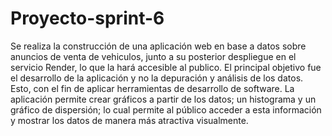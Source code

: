 # Proyecto-sprint-6
Se realiza la construcción de una aplicación web en base a datos sobre anuncios de venta de vehiculos, junto a su posterior despliegue en el servicio Render, lo que la hará accesible al publico. 
El principal objetivo fue el desarrollo de la aplicación y no la depuración y análisis de los datos. Esto, con el fin de aplicar herramientas de desarrollo de software. La aplicación permite crear gráficos a partir de los datos; un histograma y un gráfico de dispersión; lo cual permite al público acceder a esta información y mostrar los datos de manera más atractiva visualmente.
